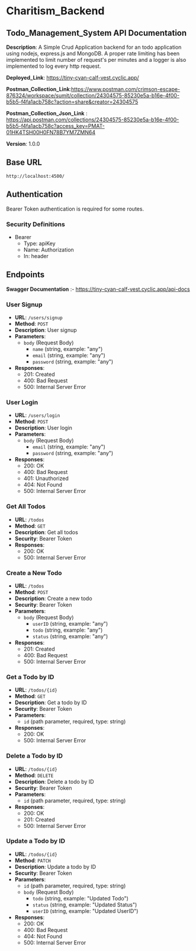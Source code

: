 # Charitism_Backend
## Todo_Management_System API Documentation

**Description**: A Simple Crud Application backend for an todo application using nodejs, express.js and MongoDB. A proper rate limiting has been implemented to limit number of request's per minutes and a logger is also implemented to log every http request.

**Deployed_Link**: https://tiny-cyan-calf-vest.cyclic.app/

**Postman_Collection_Link**:https://www.postman.com/crimson-escape-876324/workspace/sumit/collection/24304575-85230e5a-b16e-4f00-b5b5-f4fa1acb758c?action=share&creator=24304575 

**Postman_Collection_Json_Link** : https://api.postman.com/collections/24304575-85230e5a-b16e-4f00-b5b5-f4fa1acb758c?access_key=PMAT-01HK4TSH00H0FN78B7YM7ZMN64 


**Version**: 1.0.0

## Base URL

`http://localhost:4500/`

## Authentication

Bearer Token authentication is required for some routes.

### Security Definitions

- Bearer
  - Type: apiKey
  - Name: Authorization
  - In: header

## Endpoints

**Swagger Documentation** :- https://tiny-cyan-calf-vest.cyclic.app/api-docs

### User Signup

- **URL**: `/users/signup`
- **Method**: `POST`
- **Description**: User signup
- **Parameters**:
  - `body` (Request Body)
    - `name` (string, example: "any")
    - `email` (string, example: "any")
    - `password` (string, example: "any")
- **Responses**:
  - 201: Created
  - 400: Bad Request
  - 500: Internal Server Error

### User Login

- **URL**: `/users/login`
- **Method**: `POST`
- **Description**: User login
- **Parameters**:
  - `body` (Request Body)
    - `email` (string, example: "any")
    - `password` (string, example: "any")
- **Responses**:
  - 200: OK
  - 400: Bad Request
  - 401: Unauthorized
  - 404: Not Found
  - 500: Internal Server Error

### Get All Todos

- **URL**: `/todos`
- **Method**: `GET`
- **Description**: Get all todos
- **Security**: Bearer Token
- **Responses**:
  - 200: OK
  - 500: Internal Server Error

### Create a New Todo

- **URL**: `/todos`
- **Method**: `POST`
- **Description**: Create a new todo
- **Security**: Bearer Token
- **Parameters**:
  - `body` (Request Body)
    - `userID` (string, example: "any")
    - `todo` (string, example: "any")
    - `status` (string, example: "any")
- **Responses**:
  - 201: Created
  - 400: Bad Request
  - 500: Internal Server Error

### Get a Todo by ID

- **URL**: `/todos/{id}`
- **Method**: `GET`
- **Description**: Get a todo by ID
- **Security**: Bearer Token
- **Parameters**:
  - `id` (path parameter, required, type: string)
- **Responses**:
  - 200: OK
  - 500: Internal Server Error

### Delete a Todo by ID

- **URL**: `/todos/{id}`
- **Method**: `DELETE`
- **Description**: Delete a todo by ID
- **Security**: Bearer Token
- **Parameters**:
  - `id` (path parameter, required, type: string)
- **Responses**:
  - 200: OK
  - 201: Created
  - 500: Internal Server Error

### Update a Todo by ID

- **URL**: `/todos/{id}`
- **Method**: `PATCH`
- **Description**: Update a todo by ID
- **Security**: Bearer Token
- **Parameters**:
  - `id` (path parameter, required, type: string)
  - `body` (Request Body)
    - `todo` (string, example: "Updated Todo")
    - `status` (string, example: "Updated Status")
    - `userID` (string, example: "Updated UserID")
- **Responses**:
  - 200: OK
  - 400: Bad Request
  - 404: Not Found
  - 500: Internal Server Error

